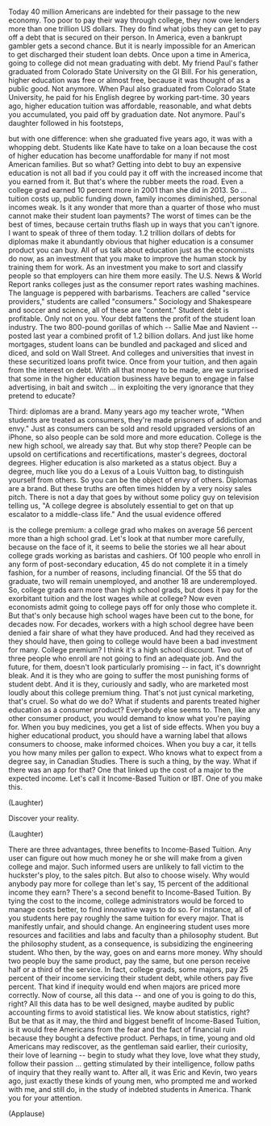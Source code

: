 
Today 40 million Americans are indebted
for their passage to the new economy.
Too poor to pay their way through college,
they now owe lenders
more than one trillion US dollars.
They do find what jobs they can get
to pay off a debt
that is secured on their person.
In America,
even a bankrupt gambler
gets a second chance.
But it is nearly impossible
for an American to get discharged
their student loan debts.
Once upon a time in America,
going to college did not mean
graduating with debt.
My friend Paul&#39;s father
graduated from Colorado State University
on the GI Bill.
For his generation,
higher education was free or almost free,
because it was thought of
as a public good.
Not anymore.
When Paul also graduated
from Colorado State University,
he paid for his English degree
by working part-time.
30 years ago,
higher education tuition
was affordable, reasonable,
and what debts you accumulated,
you paid off by graduation date.
Not anymore.
Paul&#39;s daughter followed in his footsteps,

but with one difference:
when she graduated five years ago,
it was with a whopping debt.
Students like Kate have to take on a loan
because the cost of higher education
has become unaffordable
for many if not most American families.
But so what?
Getting into debt to buy
an expensive education
is not all bad if you could pay it off
with the increased income
that you earned from it.
But that&#39;s where the rubber
meets the road.
Even a college grad
earned 10 percent more in 2001
than she did in 2013.
So ...
tuition costs up,
public funding down,
family incomes diminished,
personal incomes weak.
Is it any wonder that more
than a quarter of those who must
cannot make their student loan payments?
The worst of times
can be the best of times,
because certain truths flash up
in ways that you can&#39;t ignore.
I want to speak of three of them today.
1.2 trillion dollars of debts for diplomas
make it abundantly obvious
that higher education
is a consumer product you can buy.
All of us talk about education
just as the economists do now,
as an investment that you make
to improve the human stock
by training them for work.
As an investment you make
to sort and classify people
so that employers
can hire them more easily.
The U.S. News &amp; World Report
ranks colleges
just as the consumer report
rates washing machines.
The language is peppered with barbarisms.
Teachers are called &quot;service providers,&quot;
students are called &quot;consumers.&quot;
Sociology and Shakespeare
and soccer and science,
all of these are &quot;content.&quot;
Student debt is profitable.
Only not on you.
Your debt fattens the profit
of the student loan industry.
The two 800-pound gorillas of which --
Sallie Mae and Navient --
posted last year a combined profit
of 1.2 billion dollars.
And just like home mortgages,
student loans can be bundled
and packaged and sliced and diced,
and sold on Wall Street.
And colleges and universities
that invest in these securitized loans
profit twice.
Once from your tuition,
and then again from the interest on debt.
With all that money to be made,
are we surprised that some
in the higher education business
have begun to engage in false advertising,
in bait and switch ...
in exploiting the very ignorance
that they pretend to educate?

Third:
diplomas are a brand.
Many years ago my teacher wrote,
&quot;When students are treated as consumers,
they&#39;re made prisoners
of addiction and envy.&quot;
Just as consumers can be sold and resold
upgraded versions of an iPhone,
so also people can be sold
more and more education.
College is the new high school,
we already say that.
But why stop there?
People can be upsold
on certifications and recertifications,
master&#39;s degrees, doctoral degrees.
Higher education is also marketed
as a status object.
Buy a degree,
much like you do a Lexus
of a Louis Vuitton bag,
to distinguish yourself from others.
So you can be the object
of envy of others.
Diplomas are a brand.
But these truths are often times
hidden by a very noisy sales pitch.
There is not a day that goes by
without some policy guy
on television telling us,
&quot;A college degree is absolutely essential
to get on that up escalator
to a middle-class life.&quot;
And the usual evidence offered

is the college premium:
a college grad who makes on average
56 percent more than a high school grad.
Let&#39;s look at that number more carefully,
because on the face of it,
it seems to belie the stories we all hear
about college grads
working as baristas and cashiers.
Of 100 people who enroll
in any form of post-secondary education,
45 do not complete it in a timely fashion,
for a number of reasons,
including financial.
Of the 55 that do graduate,
two will remain unemployed,
and another 18 are underemployed.
So, college grads earn more
than high school grads,
but does it pay for the exorbitant tuition
and the lost wages while at college?
Now even economists admit
going to college pays off
for only those who complete it.
But that&#39;s only because high school wages
have been cut to the bone,
for decades now.
For decades,
workers with a high school degree
have been denied a fair share
of what they have produced.
And had they received as they should have,
then going to college would have been
a bad investment for many.
College premium?
I think it&#39;s a high school discount.
Two out of three people who enroll
are not going to find an adequate job.
And the future, for them,
doesn&#39;t look particularly promising --
in fact, it&#39;s downright bleak.
And it is they who are going to suffer
the most punishing forms of student debt.
And it is they,
curiously and sadly,
who are marketed most loudly
about this college premium thing.
That&#39;s not just cynical marketing,
that&#39;s cruel.
So what do we do?
What if students and parents treated
higher education as a consumer product?
Everybody else seems to.
Then, like any other consumer product,
you would demand to know
what you&#39;re paying for.
When you buy medicines,
you get a list of side effects.
When you buy a higher educational product,
you should have a warning label
that allows consumers to choose,
make informed choices.
When you buy a car,
it tells you how many
miles per gallon to expect.
Who knows what to expect
from a degree say, in Canadian Studies.
There is such a thing, by the way.
What if there was an app for that?
One that linked up the cost of a major
to the expected income.
Let&#39;s call it Income-Based Tuition or IBT.
One of you make this.

(Laughter)

Discover your reality.

(Laughter)

There are three advantages,
three benefits to Income-Based Tuition.
Any user can figure out
how much money he or she will make
from a given college and major.
Such informed users
are unlikely to fall victim
to the huckster&#39;s ploy,
to the sales pitch.
But also to choose wisely.
Why would anybody pay more for college
than let&#39;s say, 15 percent
of the additional income they earn?
There&#39;s a second benefit
to Income-Based Tuition.
By tying the cost to the income,
college administrators would be forced
to manage costs better,
to find innovative ways to do so.
For instance,
all of you students here pay roughly
the same tuition for every major.
That is manifestly unfair,
and should change.
An engineering student uses more resources
and facilities and labs and faculty
than a philosophy student.
But the philosophy student,
as a consequence,
is subsidizing the engineering student.
Who then, by the way,
goes on and earns more money.
Why should two people
buy the same product,
pay the same,
but one person receive
half or a third of the service.
In fact, college grads, some majors,
pay 25 percent of their income
servicing their student debt,
while others pay five percent.
That kind if inequity would end
when majors are priced more correctly.
Now of course, all this data --
and one of you is going to do this, right?
All this data has to be well designed,
maybe audited by public accounting firms
to avoid statistical lies.
We know about statistics, right?
But be that as it may,
the third and biggest benefit
of Income-Based Tuition,
is it would free Americans from the fear
and the fact of financial ruin
because they bought a defective product.
Perhaps, in time,
young and old Americans may rediscover,
as the gentleman said earlier,
their curiosity, their love of learning --
begin to study what they love,
love what they study,
follow their passion ...
getting stimulated by their intelligence,
follow paths of inquiry
that they really want to.
After all, it was Eric and Kevin,
two years ago,
just exactly these kinds of young men,
who prompted me and worked with me,
and still do,
in the study of indebted
students in America.
Thank you for your attention.

(Applause)


